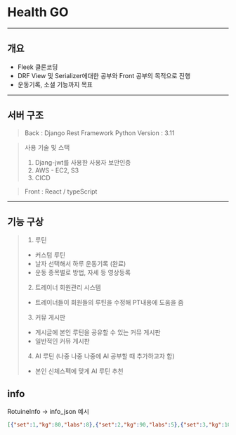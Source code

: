 # Health GO

---

## 개요

- Fleek 클론코딩
- DRF View 및 Serializer에대한 공부와 Front 공부의 목적으로 진행
- 운동기록, 소셜 기능까지 목표


---

## 서버 구조

> Back : Django Rest Framework
> Python Version : 3.11

> 사용 기술 및 스택
> 1. Djang-jwt를 사용한 사용자 보안인증
> 2. AWS - EC2, S3 
> 3. CICD

> Front : React / typeScript



---

## 기능 구상

  >1. 루틴
  >   - 커스텀 루틴
  >    - 날자 선택해서 하루 운동기록 (완료)
  >    - 운동 종목별로 방법, 자세 등 영상등록
  >2. 트레이너 회원관리 시스템
  >   - 트레이너들이 회원들의 루틴을 수정해 PT내용에 도움을 줌
  >3. 커뮤 게시판
  >   - 게시글에 본인 루틴을 공유할 수 있는 커뮤 게시판
  >   - 일반적인 커뮤 게시판 
  >4. AI 루틴 (나중 나중 나중에 AI 공부할 때 추가하고자 함)
  >   - 본인 신체스펙에 맞게 AI 루틴 추천


## info
RotuineInfo -> info_json 예시
```JSON
[{"set":1,"kg":80,"labs":8},{"set":2,"kg":90,"labs":5},{"set":3,"kg":100,"labs":3}]
```
